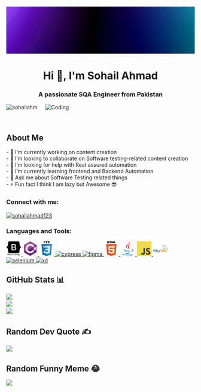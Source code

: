 [![MasterHead](https://github.com/sohailahm/sohailahm/blob/main/Sohail's%20Banner1.gif)]()
<h1 align="center">Hi 👋, I'm Sohail Ahmad</h1> 
<h3 align="center">A passionate SQA Engineer from Pakistan</h3>
<img align = "right" alt = "Coding" width = "400" src="https://cdn.dribbble.com/users/1162077/screenshots/3848914/programmer.gif">

<p align="left"> <img src="https://komarev.com/ghpvc/?username=sohailahm&label=Profile%20views&color=0e75b6&style=flat" alt="sohailahm" /> </p>

<p align="left"> <a href="https://twitter.com/" target="blank"><img src="https://img.shields.io/twitter/follow/?logo=twitter&style=for-the-badge" alt="" /></a> </p>
<h2 align="left">About Me </h2>
- 🔭 I’m currently working on content creation <br>
- 👯 I’m looking to collaborate on Software testing-related content creation<br>
- 🤝 I’m looking for help with Rest assured automation<br>
- 🌱 I’m currently learning frontend and Backend Automation<br>
- 💬 Ask me about Software Testing related things <br>
- ⚡ Fun fact I think I am lazy but Awesome 😎

<h3 align="left">Connect with me:</h3>
<p align="left">
<a href="https://linkedin.com/in/sohailahmad123" target="blank"><img align="center" src="https://raw.githubusercontent.com/rahuldkjain/github-profile-readme-generator/master/src/images/icons/Social/linked-in-alt.svg" alt="sohailahmad123" height="30" width="40" /></a>
</p>

<h3 align="left">Languages and Tools:</h3>
<p align="left"> <a href="https://getbootstrap.com" target="_blank" rel="noreferrer"> <img src="https://raw.githubusercontent.com/devicons/devicon/master/icons/bootstrap/bootstrap-plain-wordmark.svg" alt="bootstrap" width="40" height="40"/> </a> <a href="https://www.w3schools.com/cs/" target="_blank" rel="noreferrer"> <img src="https://raw.githubusercontent.com/devicons/devicon/master/icons/csharp/csharp-original.svg" alt="csharp" width="40" height="40"/> </a> <a href="https://www.w3schools.com/css/" target="_blank" rel="noreferrer"> <img src="https://raw.githubusercontent.com/devicons/devicon/master/icons/css3/css3-original-wordmark.svg" alt="css3" width="40" height="40"/> </a> <a href="https://www.cypress.io" target="_blank" rel="noreferrer"> <img src="https://raw.githubusercontent.com/simple-icons/simple-icons/6e46ec1fc23b60c8fd0d2f2ff46db82e16dbd75f/icons/cypress.svg" alt="cypress" width="40" height="40"/> </a> <a href="https://www.figma.com/" target="_blank" rel="noreferrer"> <img src="https://www.vectorlogo.zone/logos/figma/figma-icon.svg" alt="figma" width="40" height="40"/> </a> <a href="https://www.w3.org/html/" target="_blank" rel="noreferrer"> <img src="https://raw.githubusercontent.com/devicons/devicon/master/icons/html5/html5-original-wordmark.svg" alt="html5" width="40" height="40"/> </a> <a href="https://www.java.com" target="_blank" rel="noreferrer"> <img src="https://raw.githubusercontent.com/devicons/devicon/master/icons/java/java-original.svg" alt="java" width="40" height="40"/> </a> <a href="https://developer.mozilla.org/en-US/docs/Web/JavaScript" target="_blank" rel="noreferrer"> <img src="https://raw.githubusercontent.com/devicons/devicon/master/icons/javascript/javascript-original.svg" alt="javascript" width="40" height="40"/> </a> <a href="https://www.mysql.com/" target="_blank" rel="noreferrer"> <img src="https://raw.githubusercontent.com/devicons/devicon/master/icons/mysql/mysql-original-wordmark.svg" alt="mysql" width="40" height="40"/> </a> <a href="https://www.selenium.dev" target="_blank" rel="noreferrer"> <img src="https://raw.githubusercontent.com/detain/svg-logos/780f25886640cef088af994181646db2f6b1a3f8/svg/selenium-logo.svg" alt="selenium" width="40" height="40"/> </a> <a href="https://www.adobe.com/products/xd.html" target="_blank" rel="noreferrer"> <img src="https://cdn.worldvectorlogo.com/logos/adobe-xd.svg" alt="xd" width="40" height="40"/> </a> </p>

<!-- 
<p><img align="left" src="https://github-readme-stats.vercel.app/api/top-langs?username=sohailahm&show_icons=true&locale=en&layout=compact" alt="sohailahm" /></p>
<p>&nbsp;<img align="center" src="https://github-readme-stats.vercel.app/api?username=sohailahm&show_icons=true&locale=en" alt="sohailahm" /></p>
 <p><img align="center" src="https://github-readme-streak-stats.herokuapp.com/?user=sohailahm&" alt="sohailahm" /></p>
-->
<h2 align="left">GitHub Stats 📊 </h2>

![](https://github-readme-stats.vercel.app/api?username=sohailahm&theme=vue-dark&hide_border=false&include_all_commits=false&count_private=false)<br/>
![](https://github-readme-streak-stats.herokuapp.com/?user=sohailahm&theme=vue-dark&hide_border=false)<br/>
![](https://github-readme-stats.vercel.app/api/top-langs/?username=sohailahm&theme=vue-dark&hide_border=false&include_all_commits=false&count_private=false&layout=compact)

<h2 align="left">Random Dev Quote ✍️</h2>

![](https://quotes-github-readme.vercel.app/api?type=horizontal&theme=radical)

<h2 align="left">Random Funny Meme 😂</h2>
<img src='https://randommeme-five.vercel.app/' style="height: 400px;"/>
